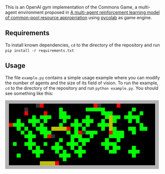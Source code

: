 This is an OpenAI gym implementation of the Commons Game, a multi-agent environment proposed in [A multi-agent reinforcement learning model of common-pool resource appropriation](https://arxiv.org/abs/1707.06600) using [pycolab](https://github.com/deepmind/pycolab) as game engine.

## Requirements

To install known dependencies, `cd` to the directory of the repository and run `pip install -r requirements.txt`

## Usage

The file `example.py` contains a simple usage example where you can modify the number of agents and the size of its field of vision. To run the example, `cd` to the directory of the repository and run `python example.py`. You should see something like this:

![](example.gif)
